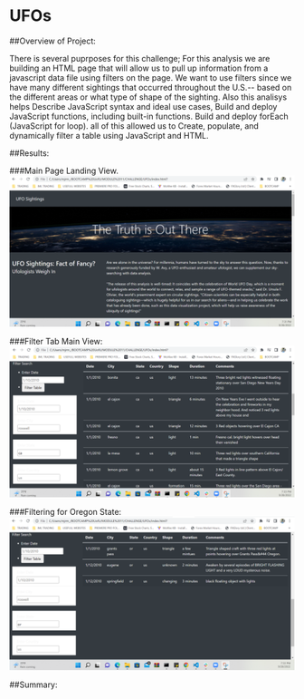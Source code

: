 # UFOs

##Overview of Project:

There is several puprposes for this challenge; For this analysis we are building an HTML page that will allow us to pull up information from a javascript data file using filters on the page. We want to use filters since we have many different sightings that occurred throughout the U.S.-- based on the different areas or what type of shape of the sighting. Also this analisys helps Describe JavaScript syntax and ideal use cases, Build and deploy JavaScript functions, including built-in functions.
Build and deploy forEach (JavaScript for loop). all of this allowed us to Create, populate, and dynamically filter a table using JavaScript and HTML.

##Results:

###Main Page Landing View.
![alt text](https://github.com/salvamike/UFOs/blob/main/static/images/mainpage.png)

###Filter Tab Main View:
![alt text](https://github.com/salvamike/UFOs/blob/main/static/images/filtertabview.png)

###Filtering for Oregon State:
![alt text](https://github.com/salvamike/UFOs/blob/main/static/images/filtertaborview.png)

##Summary:
